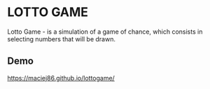 # LOTTO GAME

Lotto Game - is a simulation of a game of chance, which consists in selecting numbers that will be drawn.

## Demo
https://maciej86.github.io/lottogame/
